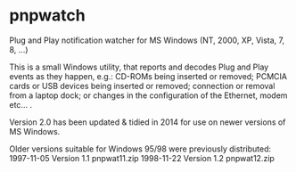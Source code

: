 pnpwatch
========

Plug and Play notification watcher for MS Windows (NT, 2000, XP, Vista, 7, 8, ...)

This is a small Windows utility, that reports and decodes Plug and Play events as they
happen, e.g.: CD-ROMs being inserted or removed; PCMCIA cards or USB devices being
inserted or removed; connection or removal from a laptop dock; or changes in the
configuration of the Ethernet, modem etc... .

Version 2.0 has been updated & tidied in 2014 for use on newer versions of MS Windows.

Older versions suitable for Windows 95/98 were previously distributed:
1997-11-05 Version 1.1   pnpwat11.zip
1998-11-22 Version 1.2   pnpwat12.zip
